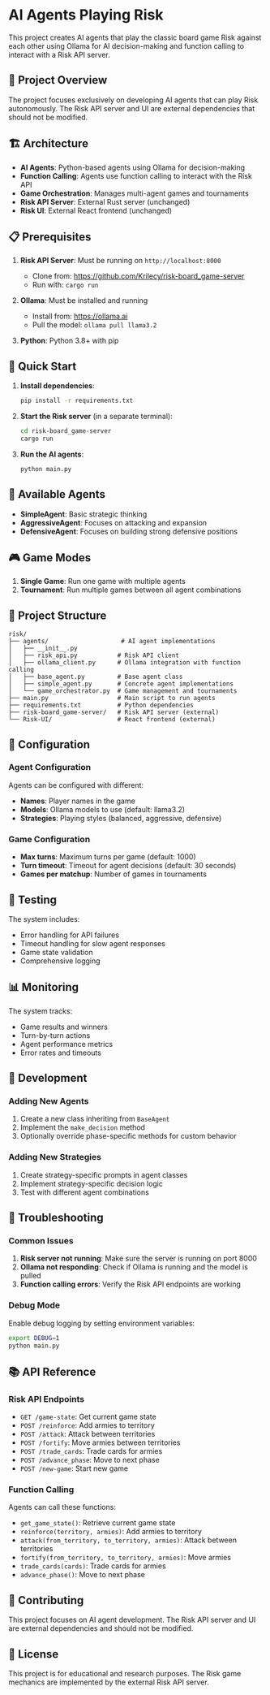 # AI Agents Playing Risk

This project creates AI agents that play the classic board game Risk against each other using Ollama for AI decision-making and function calling to interact with a Risk API server.

## 🎯 Project Overview

The project focuses exclusively on developing AI agents that can play Risk autonomously. The Risk API server and UI are external dependencies that should not be modified.

## 🏗️ Architecture

- **AI Agents**: Python-based agents using Ollama for decision-making
- **Function Calling**: Agents use function calling to interact with the Risk API
- **Game Orchestration**: Manages multi-agent games and tournaments
- **Risk API Server**: External Rust server (unchanged)
- **Risk UI**: External React frontend (unchanged)

## 📋 Prerequisites

1. **Risk API Server**: Must be running on `http://localhost:8000`
   - Clone from: https://github.com/Krilecy/risk-board_game-server
   - Run with: `cargo run`

2. **Ollama**: Must be installed and running
   - Install from: https://ollama.ai
   - Pull the model: `ollama pull llama3.2`

3. **Python**: Python 3.8+ with pip

## 🚀 Quick Start

1. **Install dependencies**:
   ```bash
   pip install -r requirements.txt
   ```

2. **Start the Risk server** (in a separate terminal):
   ```bash
   cd risk-board_game-server
   cargo run
   ```

3. **Run the AI agents**:
   ```bash
   python main.py
   ```

## 🤖 Available Agents

- **SimpleAgent**: Basic strategic thinking
- **AggressiveAgent**: Focuses on attacking and expansion
- **DefensiveAgent**: Focuses on building strong defensive positions

## 🎮 Game Modes

1. **Single Game**: Run one game with multiple agents
2. **Tournament**: Run multiple games between all agent combinations

## 📁 Project Structure

```
risk/
├── agents/                    # AI agent implementations
│   ├── __init__.py
│   ├── risk_api.py           # Risk API client
│   ├── ollama_client.py      # Ollama integration with function calling
│   ├── base_agent.py         # Base agent class
│   ├── simple_agent.py       # Concrete agent implementations
│   └── game_orchestrator.py  # Game management and tournaments
├── main.py                   # Main script to run agents
├── requirements.txt          # Python dependencies
├── risk-board_game-server/   # Risk API server (external)
└── Risk-UI/                  # React frontend (external)
```

## 🔧 Configuration

### Agent Configuration

Agents can be configured with different:
- **Names**: Player names in the game
- **Models**: Ollama models to use (default: llama3.2)
- **Strategies**: Playing styles (balanced, aggressive, defensive)

### Game Configuration

- **Max turns**: Maximum turns per game (default: 1000)
- **Turn timeout**: Timeout for agent decisions (default: 30 seconds)
- **Games per matchup**: Number of games in tournaments

## 🧪 Testing

The system includes:
- Error handling for API failures
- Timeout handling for slow agent responses
- Game state validation
- Comprehensive logging

## 📊 Monitoring

The system tracks:
- Game results and winners
- Turn-by-turn actions
- Agent performance metrics
- Error rates and timeouts

## 🔄 Development

### Adding New Agents

1. Create a new class inheriting from `BaseAgent`
2. Implement the `make_decision` method
3. Optionally override phase-specific methods for custom behavior

### Adding New Strategies

1. Create strategy-specific prompts in agent classes
2. Implement strategy-specific decision logic
3. Test with different agent combinations

## 🐛 Troubleshooting

### Common Issues

1. **Risk server not running**: Make sure the server is running on port 8000
2. **Ollama not responding**: Check if Ollama is running and the model is pulled
3. **Function calling errors**: Verify the Risk API endpoints are working

### Debug Mode

Enable debug logging by setting environment variables:
```bash
export DEBUG=1
python main.py
```

## 📚 API Reference

### Risk API Endpoints

- `GET /game-state`: Get current game state
- `POST /reinforce`: Add armies to territory
- `POST /attack`: Attack between territories
- `POST /fortify`: Move armies between territories
- `POST /trade_cards`: Trade cards for armies
- `POST /advance_phase`: Move to next phase
- `POST /new-game`: Start new game

### Function Calling

Agents can call these functions:
- `get_game_state()`: Retrieve current game state
- `reinforce(territory, armies)`: Add armies to territory
- `attack(from_territory, to_territory, armies)`: Attack between territories
- `fortify(from_territory, to_territory, armies)`: Move armies
- `trade_cards(cards)`: Trade cards for armies
- `advance_phase()`: Move to next phase

## 🤝 Contributing

This project focuses on AI agent development. The Risk API server and UI are external dependencies and should not be modified.

## 📄 License

This project is for educational and research purposes. The Risk game mechanics are implemented by the external Risk API server. 